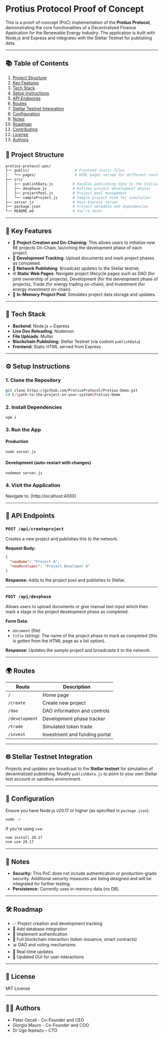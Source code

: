 # Protius Protocol Proof of Concept

This is a proof-of-concept (PoC) implementation of the **Protius Protocol**, demonstrating the core functionalities of a Decentralized Finance Application for the Renewable Energy Industry. The application is built with Node.js and Express and integrates with the Stellar Testnet for publishing data.

---

## 📚 Table of Contents
1. [Project Structure](#project-structure)
2. [Key Features](#key-features)
3. [Tech Stack](#tech-stack)
4. [Setup Instructions](#setup-instructions)
5. [API Endpoints](##api-endpoints)
6. [Routes](#routes)
7. [Stellar Testnet Integration](#stellar-testnet-integration)
8. [Configuration](#configuration)
9. [Notes](#notes)
10. [Roadmap](#roadmap)
11. [Contributing](#contributing)
12. [License](#license)
13. [Authors](#authors)

## 📁 Project Structure

```bash
protius-protocol-poc/
├── public/                     # Frontend static files
│   └── pages/                  # HTML pages served for different routes
├── src/
│   ├── publishData.js         # Handles publishing data to the Stellar testnet
│   ├── devphase.js            # Defines project development phases
│   ├── projectPool.js         # Project pool management
│   └── sampleProject.js       # Sample project used for simulation
├── server.js                  # Main Express server
├── package.json               # Project metadata and dependencies
└── README.md                  # You're here!
```

---

## 🚀 Key Features

- 📁 **Project Creation and On-Chaining**: This allows users to initialize new RE projects On-Chain, launching the development phase of each project.
- 🔁 **Development Tracking**: Upload documents and mark project phases as completed.
- 📡 **Network Publishing**: Broadcast updates to the Stellar testnet.
- 🌐 **Static Web Pages**: Navigate project lifecycle pages such as DAO (for joint ownership of projects), Development (for the development phase of projects), Trade (for energy trading on-chain), and Investment (for energy investment on-chain).
- 🧠 **In-Memory Project Pool**: Simulates project data storage and updates.

---

## 🧰 Tech Stack

- **Backend**: Node.js + Express
- **Live Dev Reloading**: Nodemon
- **File Uploads**: Multer
- **Blockchain Publishing**: Stellar Testnet (via custom `publishData`)
- **Frontend**: Static HTML served from Express

---

## ⚙️ Setup Instructions

### 1. Clone the Repository

```bash
git clone https://github.com/ProtiusProtocol/Protius-Demo.git
cd C:\path-to-the-project-on-your-system\Protius-Demo
```

### 2. Install Dependencies

```bash
npm i
```

### 3. Run the App

#### Production

```bash
node server.js
```

#### Development (auto-restart with changes)

```bash
nodemon server.js
```

### 4. Visit the Application

Navigate to: [http://localhost:4000]

---

## 📌 API Endpoints

### `POST /api/createproject`

Creates a new project and publishes this to the network.

**Request Body:**
```json
{
  "newName": "Project A",
  "newDeveloper": "Project Developer A"
}
```

**Response:** Adds to the project pool and publishes to Stellar.

---

### `POST /api/devphase`

Allows users to upload documents or give manual text input which then mark a stage in the project development phase as completed.

**Form Data:**
- `document` (file)
- `title` (string): The name of the project phase to mark as completed (this is gotten from the HTML page as a list option).

**Response:** Updates the sample project and broadcasts it to the network.

---

## 🌍 Routes

| Route          | Description                     |
|----------------|---------------------------------|
| `/`            | Home page                       |
| `/create`      | Create new project              |
| `/dao`         | DAO information and controls    |
| `/development` | Development phase tracker       |
| `/trade`       | Simulated token trade           |
| `/invest`      | Investment and funding portal   |

---

## 🌐 Stellar Testnet Integration

Projects and updates are broadcast to the **Stellar testnet** for simulation of decentralized publishing. Modify `publishData.js` to point to your own Stellar test account or sandbox environment.

---

## 🔧 Configuration

Ensure you have Node.js v20.17 or higher (as specified in `package.json`):

```bash
node -v
```

If you're using `nvm`:
```bash
nvm install 20.17
nvm use 20.17
```

---

## 📎 Notes

- **Security:** This PoC does not include authentication or production-grade security. Additional security measures are being designed and will be integrated for further testing.
- **Persistence:** Currently uses in-memory data (no DB). 

---

## 🛠️ Roadmap 

- ✅ Project creation and development tracking
- 📄 Add database integration 
- 🔐 Implement authentication 
- 🌉 Full blockchain interaction (token issuance, smart contracts)
- 📊 DAO and voting mechanisms
- 💬 Real-time updates 
- 📱 Updated GUI for user interactions

---

## 📜 License

MIT License

---

## 👨‍💻 Authors
- Peter Oscali - Co-Founder and CEO
- Giorgio Mauro - Co-Founder and COO
- Dr Ugo Ikpeazu – CTO 
